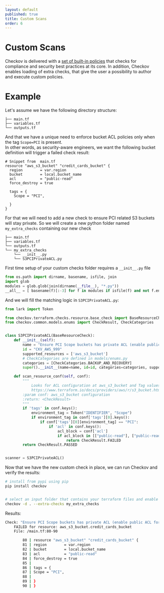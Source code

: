 ```yaml
---
layout: default
published: true
title: Custom Scans
order: 6
---
```


# Custom Scans

Checkov is delivered with a  [set of built-in policies](../3.Scans/resource-scans.md) that checks for compliance and security best practices at its core.
 In addition, Checkov enables loading of extra checks, that give the user a possibility to author and execute custom policies.

# Example 
Let's assume we have the following directory structure:
```text
├── main.tf
├── variables.tf
└── outputs.tf
```
And that we have a unique need to enforce bucket ACL policies only when the tag `Scope=PCI` is present.  
In other words, as security-aware engineers, we want the following bucket definition will trigger a failed check result:

```hcl-terraform
# Snippet from  main.tf
resource "aws_s3_bucket" "credit_cards_bucket" {
  region        = var.region
  bucket        = local.bucket_name
  acl           = "public-read"
  force_destroy = true

  tags = {
    Scope = "PCI",
    
  }
}
```
For that we will need to add a new check to ensure PCI related S3 buckets will stay private.
So we will create a new python folder named `my_extra_checks` containing our new check 

```text
├── main.tf
├── variables.tf
└── outputs.tf
└── my_extra_checks
    └── __init__.py
    └── S3PCIPrivateACL.py

```

First time setup of your custom checks folder requires a `__init__.py` file
```python
from os.path import dirname, basename, isfile, join
import glob
modules = glob.glob(join(dirname(__file__), "*.py"))
__all__ = [ basename(f)[:-3] for f in modules if isfile(f) and not f.endswith('__init__.py')]
```

And we will fill the matching logic in `S3PCIPrivateACL.py`:
```python
from lark import Token

from checkov.terraform.checks.resource.base_check import BaseResourceCheck
from checkov.common.models.enums import CheckResult, CheckCategories


class S3PCIPrivateACL(BaseResourceCheck):
    def __init__(self):
        name = "Ensure PCI Scope buckets has private ACL (enable public ACL for non-pci buckets)"
        id = "CKV_AWS_999"
        supported_resources = ['aws_s3_bucket']
        # CheckCategories are defined in models/enums.py
        categories = [CheckCategories.BACKUP_AND_RECOVERY]
        super().__init__(name=name, id=id, categories=categories, supported_resources=supported_resources)

    def scan_resource_conf(self, conf):
        """
            Looks for ACL configuration at aws_s3_bucket and Tag values:
            https://www.terraform.io/docs/providers/aws/r/s3_bucket.html
        :param conf: aws_s3_bucket configuration
        :return: <CheckResult>
        """
        if 'tags' in conf.keys():
            environment_tag = Token("IDENTIFIER", "Scope")
            if environment_tag in conf['tags'][0].keys():
                if conf['tags'][0][environment_tag] == "PCI":
                    if 'acl' in conf.keys():
                        acl_block = conf['acl']
                        if acl_block in [["public-read"], ["public-read-write"], ["website"]]:
                            return CheckResult.FAILED
        return CheckResult.PASSED


scanner = S3PCIPrivateACL()

```
Now that we have the new custom check in place, we can run Checkov and verify the results:

```bash
# install from pypi using pip
pip install checkov


# select an input folder that contains your terraform files and enable loading of extra checks
checkov -d . --extra-checks my_extra_checks
```

Results:

```bash
Check: "Ensure PCI Scope buckets has private ACL (enable public ACL for non-pci buckets)"
	FAILED for resource: aws_s3_bucket.credit_cards_bucket
	File: /main.tf:80-90

		80 | resource "aws_s3_bucket" "credit_cards_bucket" {
		81 | region        = var.region
		82 | bucket        = local.bucket_name
		83 | acl           = "public-read"
		84 | force_destroy = true
		85 | 
		86 | tags = {
		87 | Scope = "PCI",
		88 | 
		89 | }
		90 | }
```